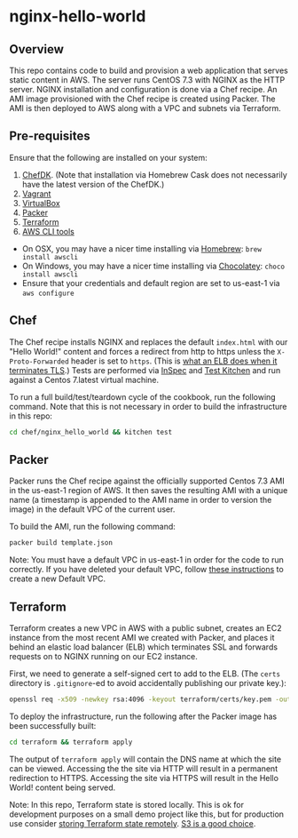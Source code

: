 # nginx-hello-world

## Overview

This repo contains code to build and provision a web application that serves static content in AWS.  The server runs CentOS 7.3 with NGINX as the HTTP server.  NGINX installation and configuration is done via a Chef recipe.  An AMI image provisioned with the Chef recipe is created using Packer.  The AMI is then deployed to AWS along with a VPC and subnets via Terraform.

## Pre-requisites

Ensure that the following are installed on your system:

1. [ChefDK](https://downloads.chef.io/chefdk/current).  (Note that installation via Homebrew Cask does not necessarily have the latest version of the ChefDK.)
1. [Vagrant](https://www.vagrantup.com/downloads.html)
1. [VirtualBox](https://www.virtualbox.org/wiki/Downloads)
1. [Packer](https://www.packer.io/docs/install/index.html)
1. [Terraform](https://www.terraform.io/intro/getting-started/install.html)
1. [AWS CLI tools](https://docs.aws.amazon.com/cli/latest/userguide/installing.html)
  - On OSX, you may have a nicer time installing via [Homebrew](https://brew.sh/): `brew install awscli`
  - On Windows, you may have a nicer time installing via [Chocolatey](https://chocolatey.org/packages/awscli): `choco install awscli`
  - Ensure that your credentials and default region are set to us-east-1 via `aws configure`

## Chef

The Chef recipe installs NGINX and replaces the default `index.html` with our "Hello World!" content and forces a redirect from http to https unless the `X-Proto-Forwarded` header is set to `https`.  (This is [what an ELB does when it terminates TLS](https://aws.amazon.com/premiumsupport/knowledge-center/redirect-http-https-elb/).)  Tests are performed via [InSpec](https://www.inspec.io/) and [Test Kitchen](http://kitchen.ci/) and run against a Centos 7.latest virtual machine.

To run a full build/test/teardown cycle of the cookbook, run the following command.  Note that this is not necessary in order to build the infrastructure in this repo:

```bash
cd chef/nginx_hello_world && kitchen test
```

## Packer

Packer runs the Chef recipe against the officially supported Centos 7.3 AMI in the us-east-1 region of AWS.  It then saves the resulting AMI with a unique name (a timestamp is appended to the AMI name in order to version the image) in the default VPC of the current user.

To build the AMI, run the following command:

```bash
packer build template.json
```

Note: You must have a default VPC in us-east-1 in order for the code to run correctly.  If you have deleted your default VPC, follow [these instructions](https://docs.aws.amazon.com/AmazonVPC/latest/UserGuide/default-vpc.html#create-default-vpc) to create a new Default VPC.

## Terraform

Terraform creates a new VPC in AWS with a public subnet, creates an EC2 instance from the most recent AMI we created with Packer, and places it behind an elastic load balancer (ELB) which terminates SSL and forwards requests on to NGINX running on our EC2 instance.

First, we need to generate a self-signed cert to add to the ELB.  (The `certs` directory is `.gitignore`-ed to avoid accidentally publishing our private key.):

```bash
openssl req -x509 -newkey rsa:4096 -keyout terraform/certs/key.pem -out terraform/certs/cert.pem -days 365 -nodes -subj '/CN=*.us-east-01.elb.amazonaws.com'
```

To deploy the infrastructure, run the following after the Packer image has been successfully built:

```bash
cd terraform && terraform apply
```

The output of `terraform apply` will contain the DNS name at which the site can be viewed.  Accessing the the site via HTTP will result in a permanent redirection to HTTPS.  Accessing the site via HTTPS will result in the Hello World! content being served.

Note: In this repo, Terraform state is stored locally.  This is ok for development purposes on a small demo project like this, but for production use consider [storing Terraform state remotely](https://www.terraform.io/docs/state/remote.html).  [S3 is a good choice](https://www.terraform.io/docs/backends/types/s3.html).